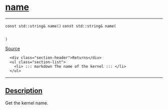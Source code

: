 
<h1 id="name">
 <a href="#/api/kernel/name" class="anchor">
   <span>name</span>
  </a>
</h1>

<div class="signature">

<hr>

  <div class="definition-container">
    <div class="definition">
      <code class="desktop-only"><span class="token keyword">const</span> <span class="token keyword">std::string</span>& name()</code>
      <code class="mobile-only"><span class="token keyword">const</span> <span class="token keyword">std::string</span>& name(
    
)</code>
      <div class="flex-spacing"></div>
      <a href="https://github.com/libocca/occa/blob/3f46f975/include/occa/core/kernel.hpp#L180" target="_blank">Source</a>
    </div>
    <div class="description">

      <div class="section-header">Returns</div>
      <ul class="section-list">
        <li> ::: markdown The name of the kernel ::: </li>
      </ul>
</div>
  </div>

  <hr>
</div>


<h2 id="description">
 <a href="#/api/kernel/name?id=description" class="anchor">
   <span>Description</span>
  </a>
</h2>

Get the kernel name.
